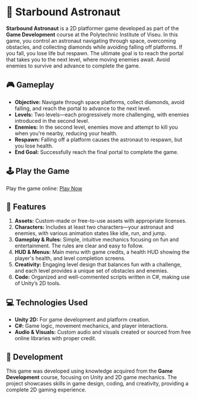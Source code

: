 # 🚀 Starbound Astronaut

**Starbound Astronaut** is a 2D platformer game developed as part of the **Game Development** course at the Polytechnic Institute of Viseu. In this game, you control an astronaut navigating through space, overcoming obstacles, and collecting diamonds while avoiding falling off platforms. If you fall, you lose life but respawn. The ultimate goal is to reach the portal that takes you to the next level, where moving enemies await. Avoid enemies to survive and advance to complete the game.

## 🎮 Gameplay

- **Objective:** Navigate through space platforms, collect diamonds, avoid falling, and reach the portal to advance to the next level.
- **Levels:** Two levels—each progressively more challenging, with enemies introduced in the second level.
- **Enemies:** In the second level, enemies move and attempt to kill you when you're nearby, reducing your health.
- **Respawn:** Falling off a platform causes the astronaut to respawn, but you lose health.
- **End Goal:** Successfully reach the final portal to complete the game.

## 🕹️ Play the Game

Play the game online: [Play Now](https://dj-kappa-two.vercel.app/)

## 🌟 Features

1. **Assets:** Custom-made or free-to-use assets with appropriate licenses.
2. **Characters:** Includes at least two characters—your astronaut and enemies, with various animation states like idle, run, and jump.
3. **Gameplay & Rules:** Simple, intuitive mechanics focusing on fun and entertainment. The rules are clear and easy to follow.
4. **HUD & Menus:** Main menu with game credits, a health HUD showing the player's health, and level completion screens.
5. **Creativity:** Engaging level design that balances fun with a challenge, and each level provides a unique set of obstacles and enemies.
6. **Code:** Organized and well-commented scripts written in C#, making use of Unity’s 2D tools.

## 💻 Technologies Used

- **Unity 2D:** For game development and platform creation.
- **C#:** Game logic, movement mechanics, and player interactions.
- **Audio & Visuals:** Custom audio and visuals created or sourced from free online libraries with proper credit.

## 🔨 Development

This game was developed using knowledge acquired from the **Game Development** course, focusing on Unity and 2D game mechanics. The project showcases skills in game design, coding, and creativity, providing a complete 2D gaming experience.

